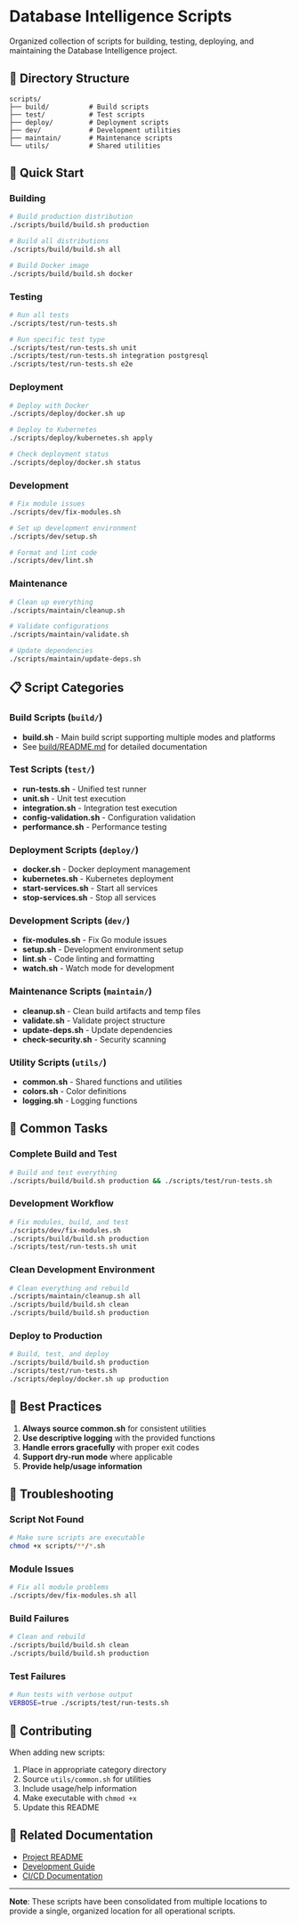 # Database Intelligence Scripts

Organized collection of scripts for building, testing, deploying, and maintaining the Database Intelligence project.

## 📁 Directory Structure

```
scripts/
├── build/          # Build scripts
├── test/           # Test scripts  
├── deploy/         # Deployment scripts
├── dev/            # Development utilities
├── maintain/       # Maintenance scripts
└── utils/          # Shared utilities
```

## 🚀 Quick Start

### Building
```bash
# Build production distribution
./scripts/build/build.sh production

# Build all distributions
./scripts/build/build.sh all

# Build Docker image
./scripts/build/build.sh docker
```

### Testing
```bash
# Run all tests
./scripts/test/run-tests.sh

# Run specific test type
./scripts/test/run-tests.sh unit
./scripts/test/run-tests.sh integration postgresql
./scripts/test/run-tests.sh e2e
```

### Deployment
```bash
# Deploy with Docker
./scripts/deploy/docker.sh up

# Deploy to Kubernetes
./scripts/deploy/kubernetes.sh apply

# Check deployment status
./scripts/deploy/docker.sh status
```

### Development
```bash
# Fix module issues
./scripts/dev/fix-modules.sh

# Set up development environment
./scripts/dev/setup.sh

# Format and lint code
./scripts/dev/lint.sh
```

### Maintenance
```bash
# Clean up everything
./scripts/maintain/cleanup.sh

# Validate configurations
./scripts/maintain/validate.sh

# Update dependencies
./scripts/maintain/update-deps.sh
```

## 📋 Script Categories

### Build Scripts (`build/`)
- **build.sh** - Main build script supporting multiple modes and platforms
- See [build/README.md](build/README.md) for detailed documentation

### Test Scripts (`test/`)
- **run-tests.sh** - Unified test runner
- **unit.sh** - Unit test execution
- **integration.sh** - Integration test execution
- **config-validation.sh** - Configuration validation
- **performance.sh** - Performance testing

### Deployment Scripts (`deploy/`)
- **docker.sh** - Docker deployment management
- **kubernetes.sh** - Kubernetes deployment
- **start-services.sh** - Start all services
- **stop-services.sh** - Stop all services

### Development Scripts (`dev/`)
- **fix-modules.sh** - Fix Go module issues
- **setup.sh** - Development environment setup
- **lint.sh** - Code linting and formatting
- **watch.sh** - Watch mode for development

### Maintenance Scripts (`maintain/`)
- **cleanup.sh** - Clean build artifacts and temp files
- **validate.sh** - Validate project structure
- **update-deps.sh** - Update dependencies
- **check-security.sh** - Security scanning

### Utility Scripts (`utils/`)
- **common.sh** - Shared functions and utilities
- **colors.sh** - Color definitions
- **logging.sh** - Logging functions

## 🔧 Common Tasks

### Complete Build and Test
```bash
# Build and test everything
./scripts/build/build.sh production && ./scripts/test/run-tests.sh
```

### Development Workflow
```bash
# Fix modules, build, and test
./scripts/dev/fix-modules.sh
./scripts/build/build.sh production
./scripts/test/run-tests.sh unit
```

### Clean Development Environment
```bash
# Clean everything and rebuild
./scripts/maintain/cleanup.sh all
./scripts/build/build.sh clean
./scripts/build/build.sh production
```

### Deploy to Production
```bash
# Build, test, and deploy
./scripts/build/build.sh production
./scripts/test/run-tests.sh
./scripts/deploy/docker.sh up production
```

## 🌟 Best Practices

1. **Always source common.sh** for consistent utilities
2. **Use descriptive logging** with the provided functions
3. **Handle errors gracefully** with proper exit codes
4. **Support dry-run mode** where applicable
5. **Provide help/usage information**

## 🐛 Troubleshooting

### Script Not Found
```bash
# Make sure scripts are executable
chmod +x scripts/**/*.sh
```

### Module Issues
```bash
# Fix all module problems
./scripts/dev/fix-modules.sh all
```

### Build Failures
```bash
# Clean and rebuild
./scripts/build/build.sh clean
./scripts/build/build.sh production
```

### Test Failures
```bash
# Run tests with verbose output
VERBOSE=true ./scripts/test/run-tests.sh
```

## 📝 Contributing

When adding new scripts:
1. Place in appropriate category directory
2. Source `utils/common.sh` for utilities
3. Include usage/help information
4. Make executable with `chmod +x`
5. Update this README

## 🔗 Related Documentation

- [Project README](../README.md)
- [Development Guide](../docs/development/SETUP.md)
- [CI/CD Documentation](../.ci/README.md)

---

**Note**: These scripts have been consolidated from multiple locations to provide a single, organized location for all operational scripts.